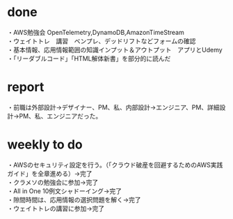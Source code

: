 # done
・AWS勉強会 OpenTelemetry,DynamoDB,AmazonTimeStream</br>
・ウェイトトレ　講習　ベンプレ、デッドリフトなどフォームの確認</br>
・基本情報、応用情報範囲の知識インプット＆アウトプット　アプリとUdemy</br>
・「リーダブルコード」「HTML解体新書」を部分的に読んだ</br>

# report
・前職は外部設計→デザイナー、PM、私、内部設計→エンジニア、PM、詳細設計→PM、私、エンジニアだった。</br>

# weekly to do
・AWSのセキュリティ設定を行う。（「クラウド破産を回避するためのAWS実践ガイド」を全章進める）→完了</br>
・クラメソの勉強会に参加→完了</br>
・All in One 10例文シャドーイング→完了</br>
・隙間時間は、応用情報の選択問題を解く→完了</br>
・ウェイトトレの講習に参加→完了</br>